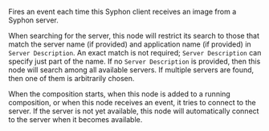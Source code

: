 Fires an event each time this Syphon client receives an image from a Syphon server. 

When searching for the server, this node will restrict its search to those that match the server name (if provided) and application name (if provided) in `Server Description`. An exact match is not required; `Server Description` can specify just part of the name. If no `Server Description` is provided, then this node will search among all available servers. If multiple servers are found, then one of them is arbitrarily chosen. 

When the composition starts, when this node is added to a running composition, or when this node receives an event, it tries to connect to the server. If the server is not yet available, this node will automatically connect to the server when it becomes available. 
